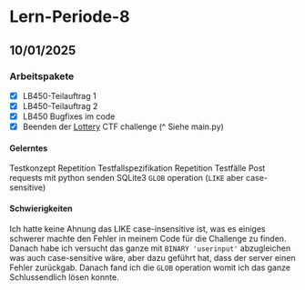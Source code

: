 # Lern-Periode-8

## 10/01/2025
### Arbeitspakete
- [x] LB450-Teilauftrag 1
- [x] LB450-Teilauftrag 2
- [x] LB450 Bugfixes im code
- [x] Beenden der [Lottery](https://library.m0unt41n.ch/challenges/lottery) CTF challenge
      (^ Siehe main.py)

#### Gelerntes
Testkonzept
Repetition Testfallspezifikation
Repetition Testfälle
Post requests mit python senden
SQLite3 `GLOB` operation (`LIKE` aber case-sensitive)

#### Schwierigkeiten
Ich hatte keine Ahnung das LIKE case-insensitive ist, was es einiges schwerer machte den Fehler in meinem Code für die Challenge zu finden. Danach habe ich versucht das ganze mit `BINARY 'userinput'` abzugleichen was auch case-sensitive wäre, aber dazu geführt hat, dass der server einen Fehler zurückgab. Danach fand ich die `GLOB` operation womit ich das ganze Schlussendlich lösen konnte.
